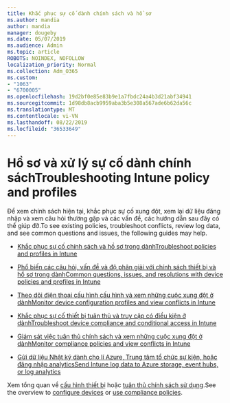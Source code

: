 ```yaml
---
title: Khắc phục sự cố dành chính sách và hồ sơ
ms.author: mandia
author: mandia
manager: dougeby
ms.date: 05/07/2019
ms.audience: Admin
ms.topic: article
ROBOTS: NOINDEX, NOFOLLOW
localization_priority: Normal
ms.collection: Adm_O365
ms.custom:
- "1063"
- "6700005"
ms.openlocfilehash: 19d2bf0e85e83b9e1a7fbdc24a4b3d21abf34941
ms.sourcegitcommit: 1d98db8acb9959aba3b5e308a567ade6b62da56c
ms.translationtype: MT
ms.contentlocale: vi-VN
ms.lasthandoff: 08/22/2019
ms.locfileid: "36533649"
---
```

# <a name="troubleshooting-intune-policy-and-profiles"></a><span data-ttu-id="1ac9e-102">Hồ sơ và xử lý sự cố dành chính sách</span><span class="sxs-lookup"><span data-stu-id="1ac9e-102">Troubleshooting Intune policy and profiles</span></span>

<span data-ttu-id="1ac9e-103">Để xem chính sách hiện tại, khắc phục sự cố xung đột, xem lại dữ liệu đăng nhập và xem câu hỏi thường gặp và các vấn đề, các hướng dẫn sau đây có thể giúp đỡ.</span><span class="sxs-lookup"><span data-stu-id="1ac9e-103">To see existing policies, troubleshoot conflicts, review log data, and see common questions and issues, the following guides may help.</span></span>

- [<span data-ttu-id="1ac9e-104">Khắc phục sự cố chính sách và hồ sơ trong dành</span><span class="sxs-lookup"><span data-stu-id="1ac9e-104">Troubleshoot policies and profiles in Intune</span></span>](https://docs.microsoft.com/intune/troubleshoot-policies-in-microsoft-intune)

- [<span data-ttu-id="1ac9e-105">Phổ biến các câu hỏi, vấn đề và độ phân giải với chính sách thiết bị và hồ sơ trong dành</span><span class="sxs-lookup"><span data-stu-id="1ac9e-105">Common questions, issues, and resolutions with device policies and profiles in Intune</span></span>](https://docs.microsoft.com/intune/device-profile-troubleshoot)

- [<span data-ttu-id="1ac9e-106">Theo dõi điện thoại cấu hình cấu hình và xem những cuộc xung đột ở dành</span><span class="sxs-lookup"><span data-stu-id="1ac9e-106">Monitor device configuration profiles and view conflicts in Intune</span></span>](https://docs.microsoft.com/intune/device-profile-monitor)

- [<span data-ttu-id="1ac9e-107">Khắc phục sự cố thiết bị tuân thủ và truy cập có điều kiện ở dành</span><span class="sxs-lookup"><span data-stu-id="1ac9e-107">Troubleshoot device compliance and conditional access in Intune</span></span>](https://docs.microsoft.com/intune/troubleshoot-conditional-access)

- [<span data-ttu-id="1ac9e-108">Giám sát việc tuân thủ chính sách và xem những cuộc xung đột ở dành</span><span class="sxs-lookup"><span data-stu-id="1ac9e-108">Monitor compliance policies and view conflicts in Intune</span></span>](https://docs.microsoft.com/intune/compliance-policy-monitor)

- [<span data-ttu-id="1ac9e-109">Gửi dữ liệu Nhật ký dành cho lí Azure, Trung tâm tổ chức sự kiện, hoặc đăng nhập analytics</span><span class="sxs-lookup"><span data-stu-id="1ac9e-109">Send Intune log data to Azure storage, event hubs, or log analytics</span></span>](https://docs.microsoft.com/intune/review-logs-using-azure-monitor)

<span data-ttu-id="1ac9e-110">Xem tổng quan về [cấu hình thiết bị](https://docs.microsoft.com/intune/device-profiles) hoặc [tuân thủ chính sách sử dụng](https://docs.microsoft.com/intune/device-compliance-get-started).</span><span class="sxs-lookup"><span data-stu-id="1ac9e-110">See the overview to [configure devices](https://docs.microsoft.com/intune/device-profiles) or [use compliance policies](https://docs.microsoft.com/intune/device-compliance-get-started).</span></span>